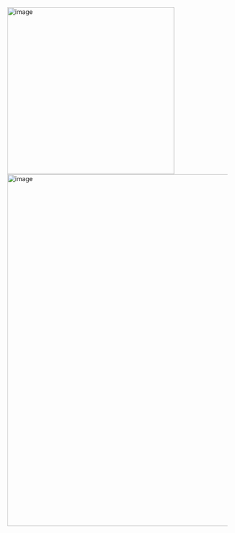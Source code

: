 <img width="382" alt="image" src="https://github.com/erkannebil/Javascript-Cache-Api-Exercise-With-DOM-/assets/80630016/8d056768-2cd2-4f0e-a3d5-87a0a19f8415">

<img width="805" alt="image" src="https://github.com/erkannebil/Javascript-Cache-Api-Exercise-With-DOM-/assets/80630016/9437c49d-3535-44d2-8b7c-31a4001f84b8">
